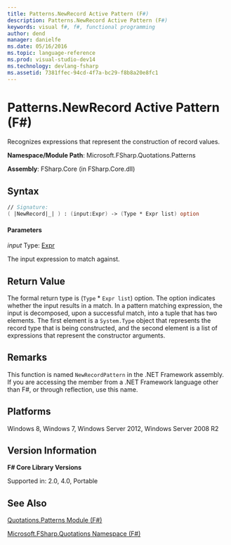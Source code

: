 ```yaml
---
title: Patterns.NewRecord Active Pattern (F#)
description: Patterns.NewRecord Active Pattern (F#)
keywords: visual f#, f#, functional programming
author: dend
manager: danielfe
ms.date: 05/16/2016
ms.topic: language-reference
ms.prod: visual-studio-dev14
ms.technology: devlang-fsharp
ms.assetid: 7381ffec-94cd-4f7a-bc29-f8b8a20e8fc1
---
```


# Patterns.NewRecord Active Pattern (F#)

Recognizes expressions that represent the construction of record values.

**Namespace/Module Path**: Microsoft.FSharp.Quotations.Patterns

**Assembly**: FSharp.Core (in FSharp.Core.dll)


## Syntax

```fsharp
// Signature:
( |NewRecord|_| ) : (input:Expr) -> (Type * Expr list) option
```

#### Parameters
*input*
Type: [Expr](https://msdn.microsoft.com/library/ed6a2caf-69d4-45c2-ab97-e9b3be9bce65)


The input expression to match against.

## Return Value

The formal return type is (`Type` &#42; `Expr list`) option. The option indicates whether the input results in a match. In a pattern matching expression, the input is decomposed, upon a successful match, into a tuple that has two elements. The first element is a `System.Type` object that represents the record type that is being constructed, and the second element is a list of expressions that represent the constructor arguments.

## Remarks
This function is named `NewRecordPattern` in the .NET Framework assembly. If you are accessing the member from a .NET Framework language other than F#, or through reflection, use this name.


## Platforms
Windows 8, Windows 7, Windows Server 2012, Windows Server 2008 R2

## Version Information
**F# Core Library Versions**

Supported in: 2.0, 4.0, Portable

## See Also
[Quotations.Patterns Module &#40;F&#35;&#41;](Quotations.Patterns-Module-%5BFSharp%5D.md)

[Microsoft.FSharp.Quotations Namespace &#40;F&#35;&#41;](Microsoft.FSharp.Quotations-Namespace-%5BFSharp%5D.md)
